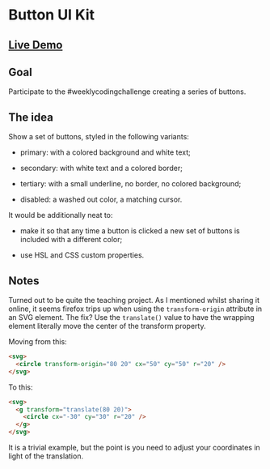 # Button UI Kit

## [Live Demo](https://codepen.io/borntofrappe/full/VNBRwo)

## Goal

Participate to the #weeklycodingchallenge creating a series of buttons.

## The idea

Show a set of buttons, styled in the following variants:

- primary: with a colored background and white text;

- secondary: with white text and a colored border;

- tertiary: with a small underline, no border, no colored background;

- disabled: a washed out color, a matching cursor.

It would be additionally neat to:

- make it so that any time a button is clicked a new set of buttons is included with a different color;

- use HSL and CSS custom properties.

## Notes

Turned out to be quite the teaching project. As I mentioned whilst sharing it online, it seems firefox trips up when using the `transform-origin` attribute in an SVG element. The fix? Use the `translate()` value to have the wrapping element literally move the center of the transform property.

Moving from this:

```html
<svg>
  <circle transform-origin="80 20" cx="50" cy="50" r="20" />
</svg>
```

To this:

```html
<svg>
  <g transform="translate(80 20)">
    <circle cx="-30" cy="30" r="20" />
  </g>
</svg>
```

It is a trivial example, but the point is you need to adjust your coordinates in light of the translation.
